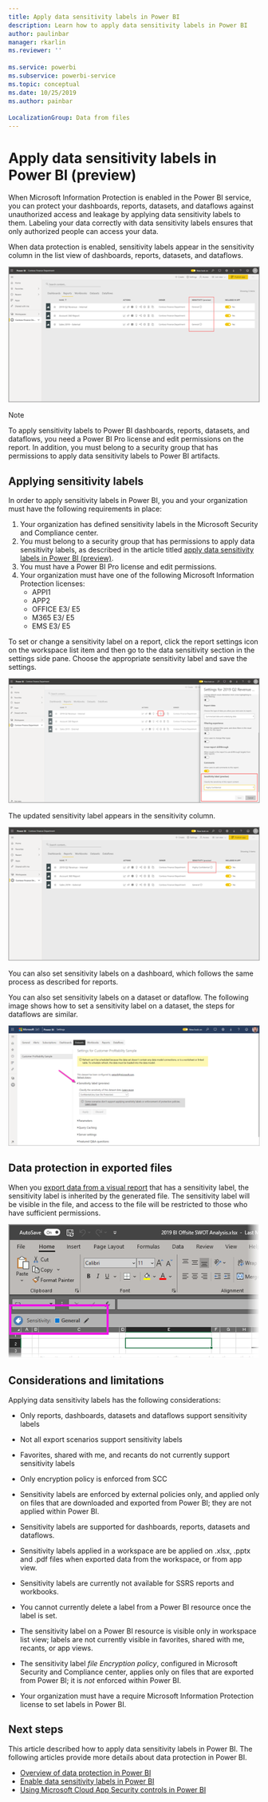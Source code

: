 ```yaml
---
title: Apply data sensitivity labels in Power BI
description: Learn how to apply data sensitivity labels in Power BI
author: paulinbar
manager: rkarlin
ms.reviewer: ''

ms.service: powerbi
ms.subservice: powerbi-service
ms.topic: conceptual
ms.date: 10/25/2019
ms.author: painbar

LocalizationGroup: Data from files
---
```

# Apply data sensitivity labels in Power BI (preview)

When Microsoft Information Protection is enabled in the Power BI service, you can protect your dashboards, reports, datasets, and dataflows against unauthorized access and leakage by applying data sensitivity labels to them. Labeling your data correctly with data sensitivity labels ensures that only authorized people can access your data.

When data protection is enabled, sensitivity labels appear in the sensitivity column in the list view of dashboards, reports, datasets, and dataflows.

![Enable data sensitivity labels](media/service-security-apply-data-sensitivity-labels/apply-data-sensitivity-labels-01.png)

> [!NOTE]
> To apply sensitivity labels to Power BI dashboards, reports, datasets, and dataflows, you need a Power BI Pro license and edit permissions on the report. In addition, you must belong to a security group that has permissions to apply data sensitivity labels to Power BI artifacts.


## Applying sensitivity labels

In order to apply sensitivity labels in Power BI, you and your organization must have the following requirements in place:

1.	Your organization has defined sensitivity labels in the Microsoft Security and Compliance center.
2.	You must belong to a security group that has permissions to apply data sensitivity labels, as described in the article titled [apply data sensitivity labels in Power BI (preview)](service-security-apply-data-sensitivity-labels.md).
3.	You must have a Power BI Pro license and edit permissions. 
4.	Your organization must have one of the following Microsoft Information Protection licenses:
    * APPI1
    * APP2
    * OFFICE E3/ E5
    * M365 E3/ E5
    * EMS E3/ E5

To set or change a sensitivity label on a report, click the report settings icon on the workspace list item and then go to the data sensitivity section in the settings side pane. Choose the appropriate sensitivity label and save the settings.

![Set data sensitivity labels](media/service-security-apply-data-sensitivity-labels/apply-data-sensitivity-labels-02.png)

The updated sensitivity label appears in the sensitivity column. 

![Viewing data sensitivity labels](media/service-security-apply-data-sensitivity-labels/apply-data-sensitivity-labels-03.png)

You can also set sensitivity labels on a dashboard, which follows the same process as described for reports. 

You can also set sensitivity labels on a dataset or dataflow. The following image shows how to set a sensitivity label on a dataset, the steps for dataflows are similar.

![Apply data sensitivity labels to a dataset](media/service-security-apply-data-sensitivity-labels/apply-data-sensitivity-labels-05.png)


## Data protection in exported files

When you [export data from a visual report](https://docs.microsoft.com/power-bi/consumer/end-user-export) that has a sensitivity label, the sensitivity label is inherited by the generated file. The sensitivity label will be visible in the file, and access to the file will be restricted to those who have sufficient permissions.

![Data sensitivity labels in use](media/service-security-apply-data-sensitivity-labels/apply-data-sensitivity-labels-04b.png)

## Considerations and limitations

Applying data sensitivity labels has the following considerations:

* Only reports, dashboards, datasets and dataflows support sensitivity labels
* Not all export scenarios support sensitivity labels
* Favorites, shared with me, and recants do not currently support sensitivity labels
* Only encryption policy is enforced from SCC
* Sensitivity labels are enforced by external policies only, and applied only on files that are downloaded and exported from Power BI; they are not applied within Power BI.


* Sensitivity labels are supported for dashboards, reports, datasets and dataflows.
* Sensitivity labels applied in a workspace are be applied on .xlsx, .pptx and .pdf files when exported data from the workspace, or from app view. 
* Sensitivity labels are currently not available for SSRS reports and workbooks.  
* You cannot currently delete a label from a Power BI resource once the label is set.
* The sensitivity label on a Power BI resource is visible only in workspace list view; labels are not currently visible in favorites, shared with me, recants, or app views.
* The sensitivity label *file Encryption policy*, configured in Microsoft Security and Compliance center, applies only on files that are exported from Power BI; it is *not* enforced within Power BI.
* Your organization must have a  require Microsoft Information Protection license to set labels in Power BI.


## Next steps

This article described how to apply data sensitivity labels in Power BI. The following articles provide more details about data protection in Power BI. 

* [Overview of data protection in Power BI](service-security-data-protection-overview.md)
* [Enable data sensitivity labels in Power BI](service-security-enable-data-sensitivity-labels.md)
* [Using Microsoft Cloud App Security controls in Power BI](service-security-using-microsoft-cloud-app-security-controls.md)